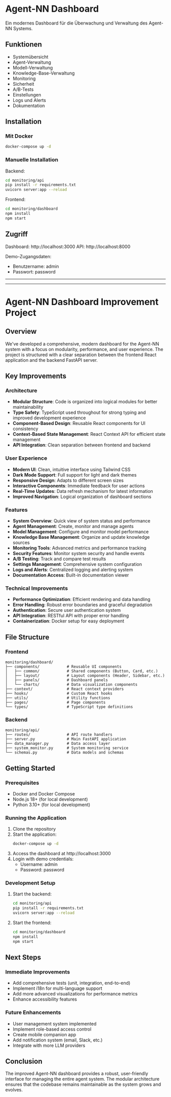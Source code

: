 # Agent-NN Dashboard

Ein modernes Dashboard für die Überwachung und Verwaltung des Agent-NN Systems.

## Funktionen

- Systemübersicht
- Agent-Verwaltung
- Modell-Verwaltung
- Knowledge-Base-Verwaltung
- Monitoring
- Sicherheit
- A/B-Tests
- Einstellungen
- Logs und Alerts
- Dokumentation

## Installation

### Mit Docker

```bash
docker-compose up -d
```

### Manuelle Installation

Backend:
```bash
cd monitoring/api
pip install -r requirements.txt
uvicorn server:app --reload
```

Frontend:
```bash
cd monitoring/dashboard
npm install
npm start
```

## Zugriff

Dashboard: http://localhost:3000
API: http://localhost:8000

Demo-Zugangsdaten:
- Benutzername: admin
- Passwort: password

---
---

# Agent-NN Dashboard Improvement Project

## Overview
We've developed a comprehensive, modern dashboard for the Agent-NN system with a focus on modularity, performance, and user experience. The project is structured with a clear separation between the frontend React application and the backend FastAPI server.

## Key Improvements

### Architecture
- **Modular Structure**: Code is organized into logical modules for better maintainability
- **Type Safety**: TypeScript used throughout for strong typing and improved development experience
- **Component-Based Design**: Reusable React components for UI consistency
- **Context-Based State Management**: React Context API for efficient state management
- **API Integration**: Clean separation between frontend and backend

### User Experience
- **Modern UI**: Clean, intuitive interface using Tailwind CSS
- **Dark Mode Support**: Full support for light and dark themes
- **Responsive Design**: Adapts to different screen sizes
- **Interactive Components**: Immediate feedback for user actions
- **Real-Time Updates**: Data refresh mechanism for latest information
- **Improved Navigation**: Logical organization of dashboard sections

### Features
- **System Overview**: Quick view of system status and performance
- **Agent Management**: Create, monitor and manage agents
- **Model Management**: Configure and monitor model performance
- **Knowledge Base Management**: Organize and update knowledge sources
- **Monitoring Tools**: Advanced metrics and performance tracking
- **Security Features**: Monitor system security and handle events
- **A/B Testing**: Track and compare test results
- **Settings Management**: Comprehensive system configuration
- **Logs and Alerts**: Centralized logging and alerting system
- **Documentation Access**: Built-in documentation viewer

### Technical Improvements
- **Performance Optimization**: Efficient rendering and data handling
- **Error Handling**: Robust error boundaries and graceful degradation
- **Authentication**: Secure user authentication system
- **API Integration**: RESTful API with proper error handling
- **Containerization**: Docker setup for easy deployment

## File Structure

### Frontend
```
monitoring/dashboard/
├── components/            # Reusable UI components
│   ├── common/            # Shared components (Button, Card, etc.)
│   ├── layout/            # Layout components (Header, Sidebar, etc.)
│   ├── panels/            # Dashboard panels
│   └── charts/            # Data visualization components
├── context/               # React context providers
├── hooks/                 # Custom React hooks
├── utils/                 # Utility functions
├── pages/                 # Page components
└── types/                 # TypeScript type definitions
```

### Backend
```
monitoring/api/
├── routes/                # API route handlers
├── server.py              # Main FastAPI application
├── data_manager.py        # Data access layer
├── system_monitor.py      # System monitoring service
└── schemas.py             # Data models and schemas
```

## Getting Started

### Prerequisites
- Docker and Docker Compose
- Node.js 18+ (for local development)
- Python 3.10+ (for local development)

### Running the Application
1. Clone the repository
2. Start the application:
   ```bash
   docker-compose up -d
   ```
3. Access the dashboard at http://localhost:3000
4. Login with demo credentials:
   - Username: admin
   - Password: password

### Development Setup
1. Start the backend:
   ```bash
   cd monitoring/api
   pip install -r requirements.txt
   uvicorn server:app --reload
   ```

2. Start the frontend:
   ```bash
   cd monitoring/dashboard
   npm install
   npm start
   ```

## Next Steps

### Immediate Improvements
- Add comprehensive tests (unit, integration, end-to-end)
- Implement i18n for multi-language support
- Add more advanced visualizations for performance metrics
- Enhance accessibility features

### Future Enhancements
- User management system implemented
- Implement role-based access control
- Create mobile companion app
- Add notification system (email, Slack, etc.)
- Integrate with more LLM providers

## Conclusion
The improved Agent-NN dashboard provides a robust, user-friendly interface for managing the entire agent system. The modular architecture ensures that the codebase remains maintainable as the system grows and evolves.
